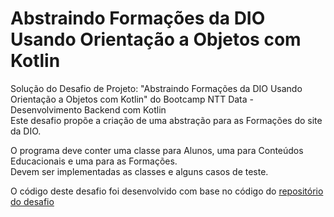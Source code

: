 # Abstraindo Formações da DIO Usando Orientação a Objetos com Kotlin
Solução do Desafio de Projeto: "Abstraindo Formações da DIO Usando Orientação a Objetos com Kotlin" do Bootcamp NTT Data - Desenvolvimento Backend com Kotlin  
Este desafio propõe a criação de uma abstração para as Formações do site da DIO.

O programa deve conter uma classe para Alunos, uma para Conteúdos Educacionais e uma para as Formações.  
Devem ser implementadas as classes e alguns casos de teste.

O código deste desafio foi desenvolvido com base no código do [repositório do desafio](https://github.com/digitalinnovationone/aprenda-kotlin-com-exemplos-lab)

